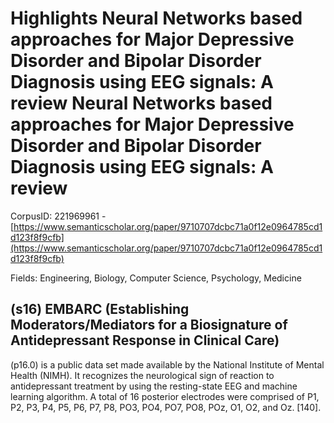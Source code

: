 # Highlights Neural Networks based approaches for Major Depressive Disorder and Bipolar Disorder Diagnosis using EEG signals: A review Neural Networks based approaches for Major Depressive Disorder and Bipolar Disorder Diagnosis using EEG signals: A review

CorpusID: 221969961 - [https://www.semanticscholar.org/paper/9710707dcbc71a0f12e0964785cd1d123f8f9cfb](https://www.semanticscholar.org/paper/9710707dcbc71a0f12e0964785cd1d123f8f9cfb)

Fields: Engineering, Biology, Computer Science, Psychology, Medicine

## (s16) EMBARC (Establishing Moderators/Mediators for a Biosignature of Antidepressant Response in Clinical Care)
(p16.0) is a public data set made available by the National Institute of Mental Health (NIMH). It recognizes the neurological sign of reaction to antidepressant treatment by using the resting-state EEG and machine learning algorithm. A total of 16 posterior electrodes were comprised of P1, P2, P3, P4, P5, P6, P7, P8, PO3, PO4, PO7, PO8, POz, O1, O2, and Oz. [140].
